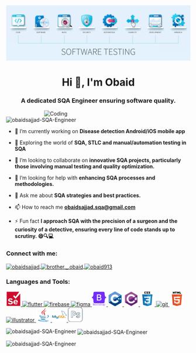 ![logo](https://github.com/obaidsajjad-SQA-Engineer/obaidsajjad-SQA-Engineer/blob/main/sqa-manual-automatic-functional-and-regression-testing.png)

<h1 align="center">Hi 👋, I'm Obaid</h1>
<h3 align="center">A dedicated SQA Engineer ensuring software quality.</h3>

<img align="right" alt="Coding" width="400" src="https://media3.giphy.com/media/qgQUggAC3Pfv687qPC/giphy.gif?cid=ecf05e471l162d1bw4i6pqb4xhb1j8qmxvyaz78c7063hq4m&ep=v1_gifs_search&rid=giphy.gif&ct=g">

<p align="left"> <img src="https://komarev.com/ghpvc/?username=obaidsajjad-SQA-Engineer&label=Profile%20views&color=0e75b6&style=flat" alt="obaidsajjad-SQA-Engineer" /> </p>

- 🔭 I’m currently working on **Disease detection Android/iOS mobile app**

- 🌱 Exploring the world of **SQA, STLC and manual/automation testing in SQA**

- 👯 I’m looking to collaborate on **innovative SQA projects, particularly those involving manual testing and quality optimization.**

- 🤝 I’m looking for help with **enhancing SQA processes and methodologies.**

- 💬 Ask me about **SQA strategies and best practices.**

- 📫 How to reach me **obaidsajjad.sqa@gmail.com**

- ⚡ Fun fact **I approach SQA with the precision of a surgeon and the curiosity of a detective, ensuring every line of code stands up to scrutiny. 😄🔍💻**

<h3 align="left">Connect with me:</h3>
<p align="left">
  <a href="https://www.linkedin.com/in/obaidsajjad913/" target="_blank">
    <img align="center" src="https://raw.githubusercontent.com/rahuldkjain/github-profile-readme-generator/master/src/images/icons/Social/linked-in-alt.svg" alt="obaidsajjad" height="30" width="40" />
  </a>
  <a href="https://instagram.com/muslim.24_.7" target="_blank">
    <img align="center" src="https://raw.githubusercontent.com/rahuldkjain/github-profile-readme-generator/master/src/images/icons/Social/instagram.svg" alt="brother._.obaid" height="30" width="40" />
  </a>
  <a href="https://dribbble.com/obaid913" target="_blank">
    <img align="center" src="https://raw.githubusercontent.com/rahuldkjain/github-profile-readme-generator/master/src/images/icons/Social/dribbble.svg" alt="obaid913" height="30" width="40" />
  </a>
</p>

<h3 align="left">Languages and Tools:</h3>
<p align="left">
  <a href="https://github.com/SeleniumHQ/selenium" target="_blank" rel="noreferrer">
    <img src="https://raw.githubusercontent.com/devicons/devicon/master/icons/selenium/selenium-original.svg" alt="selenium" width="40" height="40"/>
  </a>
  <a href="https://flutter.dev" target="_blank" rel="noreferrer">
    <img src="https://www.vectorlogo.zone/logos/flutterio/flutterio-icon.svg" alt="flutter" width="40" height="40"/>
  </a>
  <a href="https://firebase.google.com/" target="_blank" rel="noreferrer">
    <img src="https://www.vectorlogo.zone/logos/firebase/firebase-icon.svg" alt="firebase" width="40" height="40"/>
  </a>
  <a href="https://www.figma.com/" target="_blank" rel="noreferrer">
    <img src="https://www.vectorlogo.zone/logos/figma/figma-icon.svg" alt="figma" width="40" height="40"/>
  </a>
  <a href="https://getbootstrap.com" target="_blank" rel="noreferrer">
    <img src="https://raw.githubusercontent.com/devicons/devicon/master/icons/bootstrap/bootstrap-plain-wordmark.svg" alt="bootstrap" width="40" height="40"/>
  </a>
  <a href="https://www.w3schools.com/cpp/" target="_blank" rel="noreferrer">
    <img src="https://raw.githubusercontent.com/devicons/devicon/master/icons/cplusplus/cplusplus-original.svg" alt="cplusplus" width="40" height="40"/>
  </a>
  <a href="https://www.w3schools.com/cs/" target="_blank" rel="noreferrer">
    <img src="https://raw.githubusercontent.com/devicons/devicon/master/icons/csharp/csharp-original.svg" alt="csharp" width="40" height="40"/>
  </a>
  <a href="https://www.w3schools.com/css/" target="_blank" rel="noreferrer">
    <img src="https://raw.githubusercontent.com/devicons/devicon/master/icons/css3/css3-original-wordmark.svg" alt="css3" width="40" height="40"/>
  </a>
  <a href="https://git-scm.com/" target="_blank" rel="noreferrer">
    <img src="https://www.vectorlogo.zone/logos/git-scm/git-scm-icon.svg" alt="git" width="40" height="40"/>
  </a>
  <a href="https://www.w3.org/html/" target="_blank" rel="noreferrer">
    <img src="https://raw.githubusercontent.com/devicons/devicon/master/icons/html5/html5-original-wordmark.svg" alt="html5" width="40" height="40"/>
  </a>
  <a href="https://www.adobe.com/in/products/illustrator.html" target="_blank" rel="noreferrer">
    <img src="https://www.vectorlogo.zone/logos/adobe_illustrator/adobe_illustrator-icon.svg" alt="illustrator" width="40" height="40"/>
  </a>
  <a href="https://www.java.com" target="_blank" rel="noreferrer">
    <img src="https://raw.githubusercontent.com/devicons/devicon/master/icons/java/java-original.svg" alt="java" width="40" height="40"/>
  </a>
  <a href="https://www.mysql.com/" target="_blank" rel="noreferrer">
    <img src="https://raw.githubusercontent.com/devicons/devicon/master/icons/mysql/mysql-original-wordmark.svg" alt="mysql" width="40" height="40"/>
  </a>
  <a href="https://www.photoshop.com/en" target="_blank" rel="noreferrer">
    <img src="https://raw.githubusercontent.com/devicons/devicon/master/icons/photoshop/photoshop-line.svg" alt="photoshop" width="40" height="40"/>
  </a>
</p>

<p><img align="left" src="https://github-readme-stats.vercel.app/api/top-langs/?username=obaidsajjad-SQA-Engineer&layout=compact&langs_count=8" alt="obaidsajjad-SQA-Engineer" /></p>

<p>&nbsp;<img align="center" src="https://github-readme-stats.vercel.app/api?username=obaidsajjad-SQA-Engineer&show_icons=true" alt="obaidsajjad-SQA-Engineer" /></p>

<p><img align="center" src="https://github-readme-streak-stats.herokuapp.com/?user=obaidsajjad-SQA-Engineer" alt="obaidsajjad-SQA-Engineer" /></p>

